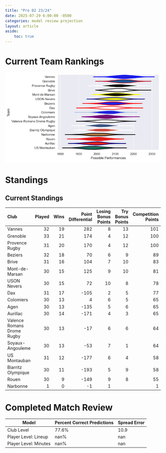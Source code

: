 ```yaml
---  
title: "Pro D2 23/24"  
date: 2025-07-29 6:00:00 -0500  
categories: model review projection  
layout: article  
aside:  
    toc: true  
---
```

# Current Team Rankings


![Club Rankings](plots/rankings_Pro_D2_2324.png)
# Standings

## Current Standings


| Club                       |   Played |   Wins |   Point Differential |   Losing Bonus Points |   Try Bonus Points |   Competition Points |
|:---------------------------|---------:|-------:|---------------------:|----------------------:|-------------------:|---------------------:|
| Vannes                     |       32 |     19 |                  282 |                     8 |                 13 |                  101 |
| Grenoble                   |       33 |     21 |                  174 |                     4 |                 12 |                  100 |
| Provence Rugby             |       31 |     20 |                  170 |                     4 |                 12 |                  100 |
| Beziers                    |       32 |     18 |                   70 |                     6 |                  9 |                   89 |
| Brive                      |       31 |     16 |                  104 |                     7 |                 10 |                   83 |
| Mont-de-Marsan             |       30 |     15 |                  125 |                     9 |                 10 |                   81 |
| USON Nevers                |       30 |     15 |                   72 |                    10 |                  8 |                   78 |
| Dax                        |       31 |     17 |                 -105 |                     2 |                  5 |                   77 |
| Colomiers                  |       30 |     13 |                    4 |                     6 |                  5 |                   65 |
| Agen                       |       30 |     13 |                 -135 |                     5 |                  6 |                   65 |
| Aurillac                   |       30 |     14 |                 -171 |                     4 |                  3 |                   65 |
| Valence Romans Drome Rugby |       30 |     13 |                  -17 |                     6 |                  6 |                   64 |
| Soyaux-Angouleme           |       30 |     13 |                  -53 |                     7 |                  1 |                   64 |
| US Montauban               |       31 |     12 |                 -177 |                     6 |                  4 |                   58 |
| Biarritz Olympique         |       30 |     11 |                 -193 |                     5 |                  9 |                   58 |
| Rouen                      |       30 |      9 |                 -149 |                     9 |                  8 |                   55 |
| Narbonne                   |        1 |      0 |                   -1 |                     1 |                    |                    1 |



# Completed Match Review


| Model | Percent Correct Predictions | Spread Error |
| ------ | ------ | ------ |
| Club Level | 77.6% | 10.9 |
| Player Level: Lineup | nan% | nan |
| Player Level: Minutes | nan% | nan |

